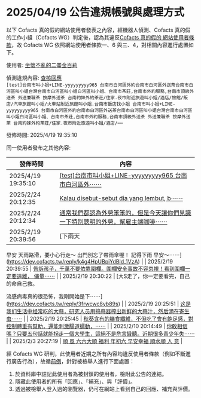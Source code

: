 2025/04/19 公告違規帳號與處理方式
=========

以下 Cofacts 真的假的網站使用者發表之內容，經機器人偵測、Cofacts 真的假的工作小組（Cofacts WG）判定後，認為其違反[Cofacts 真的假的 網站使用者條款](https://github.com/cofacts/rumors-site/blob/master/LEGAL.md)，故 Cofacts WG 依照網站使用者條款一、6 與三、4，對相關內容進行處置如下。

使用者: [坐懷不亂的二崙金百莉](https://cofacts.github.io/community-builder/#/editorworks?showAll=1&day=365&userId=j4S8C_1pI4sPMubeGfSifN1GEyPRwt2GYYgd2y3Rc1CKi_Ht8)

偵測違規內容: [查核回應](https://dev.cofacts.tw/reply/3u1waqbs5ohnc)<br>`[test]台南市叫小姐+LINE-yyyyyyyyy965 台南市白河區外約台南市白河區外送茶台南市白河區叫小姐台灣台南市白河區叫小姐白河區叫小姐、台南市茶莊,台南市外約服務,台南市頂級外送茶 外送兼職茶 按摩外送茶 台南約妹外約茶莊/住家.夜市附近旅遊叫小姐/酒店/旅館/飯店/汽車旅館叫小姐/火車站附近旅館叫小姐.台南市飯店找小姐
台南市叫小姐+LINE-yyyyyyyyy965 台南市白河區外約台南市白河區外送茶台南市白河區叫小姐台灣台南市白河區叫小姐白河區叫小姐、台南市茶莊,台南市外約服務,台南市頂級外送茶 外送兼職茶 按摩外送茶 台南約妹外約茶莊/住家.夜市附近旅遊叫小姐/酒店/⋯⋯`

發佈時間: 2025/4/19 19:35:10

同一使用者發布之其他內容:

|發佈時間|內容|
|---|---|
| 2025/4/19 19:35:10 | [[test]台南市叫小姐+LINE-yyyyyyyyy965 台南市白河區外⋯⋯](https://dev.cofacts.tw/reply/3u1waqbs5ohnc) |
| 2025/2/24 20:12:35 | [Kalau disebut-sebut dia yang lembut, b⋯⋯](https://dev.cofacts.tw/reply/y4jfN5UBpiYdBld_mlxc) |
| 2025/2/24 20:12:34 | [通常我們都認為外勞笨笨的，但是今天讓你們見識一下特別聰明的外勞，幫雇主端咖啡⋯⋯](https://dev.cofacts.tw/reply/2g0xz1lnt72c2) |
| 2025/2/19 20:39:56 | [下雨天
早安
天雨路滑，要小心行走～
出門別忘了帶雨傘喔！
記得下雨
早安～⋯⋯](https://dev.cofacts.tw/reply/k4g4HpUBpiYdBld_1VzA) |
| 2025/2/19 20:39:55 | [告訴孩子，千萬不要依靠圍欄。圍欄安全事故不容忽視！看到圍欄一定要遠離， 儘量⋯⋯](https://dev.cofacts.tw/reply/kog4HpUBpiYdBld_01z1) |
| 2025/2/19 20:30:22 | [大S走了，你一定要看完，自己的命自己救。

流感病毒真的很恐怖，我剛開始是下⋯⋯](https://dev.cofacts.tw/reply/3frwcwc8yb89s) |
| 2025/2/19 20:25:51 | [这是我们生活中经常吃的大蒜，研究人员用捣蒜器榨出新鲜的大蒜汁，然后滴在寄生虫⋯⋯](https://dev.cofacts.tw/reply/iYgrHpUBpiYdBld_8Vzk) |
| 2025/2/19 20:25:45 | [秋葵含有的膳食纖維，不但吃了會有飽足感，對控制體重有幫助，還能刺激腸道蠕動，⋯⋯](https://dev.cofacts.tw/reply/iIgrHpUBpiYdBld_2lz5) |
| 2025/2/10 20:14:49 | [你敢相信嗎？只要五句話就能拐走一個大學生，這絕不是危言聳聽。近期很多青少年失⋯⋯](https://dev.cofacts.tw/reply/aYjI75QBpiYdBld_m1wW) |
| 2025/2/3 20:27:19 | [順
風
六六大順
福利
年初六
早安幸福
順水順
人
意](https://dev.cofacts.tw/reply/PojHy5QBpiYdBld_ilwi) |

經 Cofacts WG 研判，此使用者近期之所有內容均違反使用者條款（例如不斷進行廣告行為），故循[前例](https://github.com/cofacts/takedowns/blob/master/2021/1125-2nd-spam.md)，針對被檢舉人進行下面處置：
1. 於資料庫中註記此使用者為被封鎖的使用者，檢附此公告的連結。
2. 隱藏此使用者的所有「回應」、「補充」、與「評價」。
3. 透過被檢舉人登入過的瀏覽器，仍可在網站上看到自己的回應、補充與評價。
